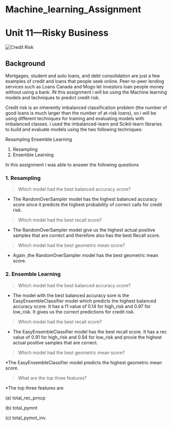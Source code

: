 # Machine_learning_Assignment

# Unit 11—Risky Business

![Credit Risk](Images/credit-risk.jpg)

## Background

Mortgages, student and auto loans, and debt consolidation are just a few examples of credit and loans that people seek online. Peer-to-peer lending services such as Loans Canada and Mogo let investors loan people money without using a bank. IN this assignment i will be using the Machine learning models and techniques to predict credit risk.

Credit risk is an inherently imbalanced classification problem (the number of good loans is much larger than the number of at-risk loans), so i will be using different techniques for training and evaluating models with imbalanced classes. i used the imbalanced-learn and Scikit-learn libraries to build and evaluate models using the two following techniques:

Resampling
Ensemble Learning

1. Resampling
2. Ensemble Learning

In this assignment i was able to answer the following questions

### 1. Resampling

> Which model had the best balanced accuracy score?

* The RandomOverSampler model has the highest balanced accuracy score since it predicts the highest probability of correct calls for credit risk.
> Which model had the best recall score?

* The RandomOverSampler model  give us the highest actual positive samples that are correct and therefore also has the best Recall score. 
> Which model had the best geometric mean score?
* Again ,the RandomOverSampler model has the best geometric mean score.

### 2. Ensemble Learning

> Which model had the best balanced accuracy score?

* The model with the best balanced accuracy sore is the EasyEnsembleClassifier model which predicts the highest balanced accuracy score.  It has a f1 value of 0.14 for high_risk and 0.97 for low_risk. It gives us the correct predictions for credit risk.

> Which model had the best recall score?

* The EasyEnsembleClassifier model  has the best recall score. It has a rec value of 0.91 for high_risk and 0.94 for low_risk and provie the highest actual positive samples that are correct.

> Which model had the best geometric mean score?

*The EasyEnsembleClassifier model predicts the highest geometric mean score.

> What are the top three features?

*The top three features are

(a) total_rec_prncp

(b) total_pymnt

(c) total_pymnt_inv.
